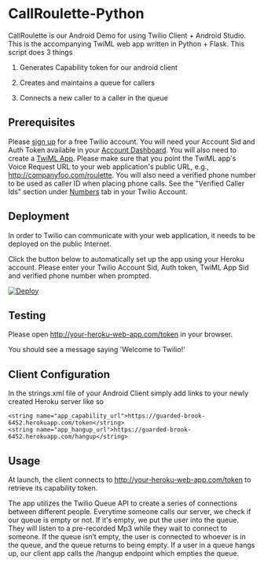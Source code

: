 CallRoulette-Python
===

CallRoulette is our Android Demo for using Twilio Client + Android Studio. This is the accompanying TwiML web app written in Python + Flask. This script does 3 things

1. Generates Capability token for our android client

2. Creates and maintains a queue for callers

3. Connects a new caller to a caller in the queue

Prerequisites
---

Please [sign up](https://www.twilio.com/try-twilio) for a free Twilio account. You will need your Account Sid and Auth Token available in your [Account Dashboard](https://www.twilio.com/user/account/). You will also need to create a [TwiML App](https://www.twilio.com/user/account/apps). Please make sure that you point the TwiML app's Voice Request URL to your web application's public URL, e.g.,  http://companyfoo.com/roulette.
You will also need a verified phone number to be used as caller ID when placing phone calls.  See the "Verified Caller Ids" section
under [Numbers](https://www.twilio.com/user/account/phone-numbers)
tab in your Twilio Account.

Deployment
---

In order to Twilio can communicate with your web application, it needs to be
deployed on the public Internet.  

Click the button below to automatically set up the app using your Heroku account. Please enter your Twilio Account Sid, Auth token, TwiML App Sid and verified phone number when prompted.

[![Deploy](https://www.herokucdn.com/deploy/button.png)](https://heroku.com/deploy)

Testing
---

Please open http://your-heroku-web-app.com/token in your browser. 

You should see a message saying 'Welcome to Twilio!'


Client Configuration
---

In the strings.xml file of your Android Client simply add links to your newly created Heroku server like so

    <string name="app_capability_url">https://guarded-brook-6452.herokuapp.com/token</string>
    <string name="app_hangup_url">https://guarded-brook-6452.herokuapp.com/hangup</string>

Usage
---

At launch, the client connects to http://your-heroku-web-app.com/token to retrieve its capability token.

The app utilizes the Twilio Queue API to create a series of connections between different people. Everytime someone calls our server, we check if our queue is empty or not. If it's empty, we put the user into the queue. They will listen to a pre-recorded Mp3 while they wait to connect to someone. If the queue isn’t empty, the user is connected to whoever is in the queue, and the queue returns to being empty. If a user in a queue hangs up, our client app calls the /hangup endpoint which empties the queue. 